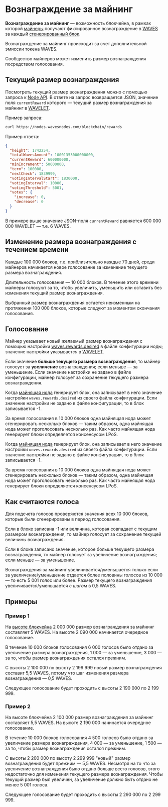# Вознаграждение за майнинг

**Вознаграждение за майнинг** — возможность блокчейна, в рамках которой [майнеры](/ru/blockchain/mining/miner) получают фиксированное вознаграждение в [WAVES](/ru/blockchain/token/waves) за каждый [сгенерированный блок](/ru/blockchain/block/block-generation).

Вознаграждение за майнинг происходит за счет дополнительной эмиссии токена WAVES.

Сообщество майнеров может изменить размер вознаграждения посредством голосования.

## Текущий размер вознаграждения

Посмотреть текущий размер вознаграждения можно с помощью запроса к [Node API](/ru/waves-node/node-api). В ответе на запрос возвращается JSON, значение поля `currentReward`  которого — текущий размер вознаграждения за майнинг в [WAVELET](/ru/blockchain/token/wavelet).

Пример запроса:

```bash
curl https://nodes.wavesnodes.com/blockchain/rewards
```

Пример ответа:

``` json
{
  "height": 1742254,
  "totalWavesAmount": 10001353000000000,
  "currentReward": 600000000,
  "minIncrement": 50000000,
  "term": 100000,
  "nextCheck": 1839999,
  "votingIntervalStart": 1830000,
  "votingInterval": 10000,
  "votingThreshold": 5001,
  "votes": {
    "increase": 0,
    "decrease": 0
  }
}
```

В примере выше значение JSON-поля `currentReward` равняется 600 000 000 WAVELET — т.е. 6 WAVES.

## Изменение размера вознаграждения с течением времени

Каждые 100 000 блоков, т.е. приблизительно каждые 70 дней, среди майнеров начинается новое голосование за изменение текущего размера вознаграждения.

Длительность голосования — 10 000 блоков. В течение этого времени майнеры голосуют за то, чтобы увеличить, уменьшить или оставить без изменения текущий размер вознаграждения.

Выбранный размер вознаграждения остается неизменным на протяжении 100 000 блоков, которые следуют за моментом окончания голосования.

<a id="voting"></a>
## Голосование

Майнер указывает новый желаемый размер вознаграждения с помощью настройки [waves.rewards.desired](/ru/waves-node/node-configuration#rewards) в файле конфигурации ноды; значение настройки указывается в [WAVELET](/ru/blockchain/token/wavelet).

Если значение **больше текущего размера вознаграждения**, то майнер голосует за **увеличение** вознаграждения; если меньше — за уменьшение. Если значение настройки не задано в файле конфигурации, майнер голосует за сохранение текущего размера вознаграждения.

Когда [майнящая нода](/ru/blockchain/node/mining-node) генерирует блок, она записывает в него значение настройки `waves.rewards.desired` из своего  файла конфигурации. Если значение настройки не задано в файле конфигурации, то в блок записывается -1.

За время голосования в 10 000 блоков одна майнящая нода может сгенерировать несколько блоков — таким образом, одна майнящая нода может проголосовать несколько раз. Как часто майнящая нода генерирует блоки определяется консенсусом LPoS.

Когда [майнящая нода](/ru/blockchain/node/mining-node) генерирует блок, она записывает в него значение настройки `waves.rewards.desired` из своего  файла конфигурации. Если значение настройки не задано в файле конфигурации, то в блок записывается -1.

За время голосования в 10 000 блоков одна майнящая нода может сгенерировать несколько блоков — таким образом, одна майнящая нода может проголосовать несколько раз. Как часто майнящая нода генерирует блоки определяется консенсусом LPoS.

## Как считаются голоса

Для подсчета голосов проверяются значения всех 10 000 блоков, которые были сгенерированы в период голосования.

Если в блоке записана -1 или величина, которая совпадает с текущим размером вознаграждения, то майнер голосует за сохранение текущей величины вознаграждения.

Если в блоке записано значение, которое больше текущего размера вознаграждения, то майнер голосует за увеличение вознаграждения; если меньше — за уменьшение.

Вознаграждения за майнинг увеличивается/уменьшается только если за увеличение/уменьшение отдается более половины голосов из 10 000 — то есть 5 001 голос или более. Размер текущего вознаграждения увеличивается/уменьшается _с шагом_ в 0,5 WAVES.

## Примеры

### Пример 1

На [высоте блокчейна](/ru/blockchain/blockchain/blockchain-height) 2 000 000 размер вознаграждения за майнинг составляет 5 WAVES. На высоте 2 090 000 начинается очередное голосование.

В течение 10 000 блоков голосования 6 000 голосов было отдано за увеличение размера вознаграждения, 1 000 — за уменьшение, 3 000 — за то, чтобы размер вознаграждения остался прежним.

С высоты 2 100 000 по высоту 2 199 999 новый размер вознаграждения составит 5,5 WAVES, потому что шаг изменения размера вознаграждения — 0,5 WAVES.

Следующее голосование будет проходить с высоты 2 190 000 по 2 199 999.

### Пример 2

На высоте блокчейна 2 100 000 размер вознаграждения за майнинг составляет 5,5 WAVES. На высоте 2 190 000 начинается очередное голосование.

В течение 10 000 блоков голосования 4 500 голосов было отдано за увеличение размера вознаграждения, 4 000 — за уменьшение, 1 500 — за то, чтобы размер вознаграждения остался прежним.

С высоты 2 200 000 по высоту 2 299 999 "новый" размер вознаграждения будет прежним — 5,5 WAVES. Несмотря на то что за увеличение вознаграждения было отдано больше всего голосов, этого недостаточно для изменения текущего размера вознаграждения. Чтобы текущий размер был увеличен, за увеличение должно быть отдано не менее 5 001 голоса.

Следующее голосование будет проходить с высоты 2 290 000 по 2 299 999.
